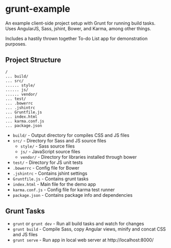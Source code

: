 # grunt-example

An example client-side project setup with Grunt for running build tasks. Uses AngularJS, Sass, jshint, Bower, and Karma, among other things.

Includes a hastily thrown together To-do List app for demonstration purposes.

## Project Structure

```
/
... build/
... src/
...... style/
...... js/
...... vendor/
... test/
... .bowerrc
... .jshintrc
... Gruntfile.js
... index.html
... karma.conf.js
... package.json
```

* `build/` - Output directory for compiles CSS and JS files
* `src/` - Directory for Sass and JS source files
    * `style/` - Sass source files
    * `js/` - JavaScript source files
    * `vendor/` - Directory for libraries installed through bower
* `test/` - Directory for JS unit tests
* `.bowerrc` - Config file for Bower
* `.jshintrc` - Contains jshint settings
* `Gruntfile.js` - Contains grunt tasks
* `index.html` - Main file for the demo app
* `karma.conf.js` - Config file for karma test runner
* `package.json` - Contains package info and dependencies

## Grunt Tasks

* `grunt` or `grunt dev` - Run all build tasks and watch for changes
* `grunt build` - Compile Sass, copy Angular views, minify and concat CSS and JS files
* `grunt serve` - Run app in local web server at http://localhost:8000/ 
